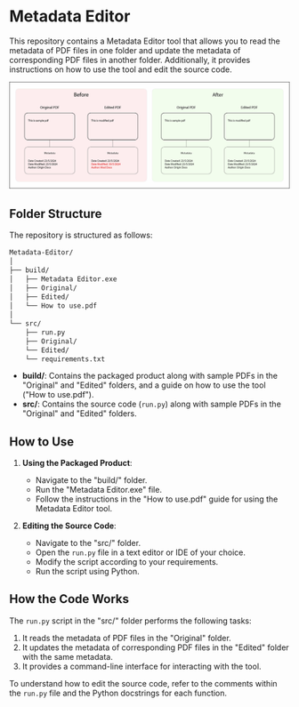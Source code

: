 # Metadata Editor

This repository contains a Metadata Editor tool that allows you to read the metadata of PDF files in one folder and update the metadata of corresponding PDF files in another folder. Additionally, it provides instructions on how to use the tool and edit the source code.

![PDF Metadata Editor](metadata.jpg "Sample")
## Folder Structure

The repository is structured as follows:

```
Metadata-Editor/
│
├── build/
│   ├── Metadata Editor.exe
│   ├── Original/
│   ├── Edited/
│   └── How to use.pdf
│
└── src/
    ├── run.py
    ├── Original/
    └── Edited/
    └── requirements.txt
```

- **build/**: Contains the packaged product along with sample PDFs in the "Original" and "Edited" folders, and a guide on how to use the tool ("How to use.pdf").
- **src/**: Contains the source code (`run.py`) along with sample PDFs in the "Original" and "Edited" folders.

## How to Use

1. **Using the Packaged Product**:
   - Navigate to the "build/" folder.
   - Run the "Metadata Editor.exe" file.
   - Follow the instructions in the "How to use.pdf" guide for using the Metadata Editor tool.

2. **Editing the Source Code**:
   - Navigate to the "src/" folder.
   - Open the `run.py` file in a text editor or IDE of your choice.
   - Modify the script according to your requirements.
   - Run the script using Python.

## How the Code Works

The `run.py` script in the "src/" folder performs the following tasks:

1. It reads the metadata of PDF files in the "Original" folder.
2. It updates the metadata of corresponding PDF files in the "Edited" folder with the same metadata.
3. It provides a command-line interface for interacting with the tool.

To understand how to edit the source code, refer to the comments within the `run.py` file and the Python docstrings for each function.


